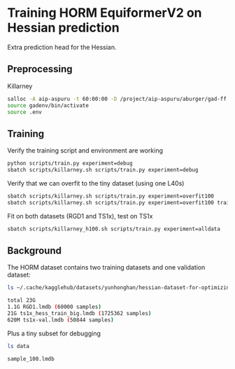 # Training HORM EquiformerV2 on Hessian prediction

Extra prediction head for the Hessian.

## Preprocessing

Killarney
```bash
salloc -A aip-aspuru -t 60:00:00 -D /project/aip-aspuru/aburger/gad-ff --gres=gpu:l40s:1 --mem=128GB
source gadenv/bin/activate
source .env
```

## Training

Verify the training script and environment are working
```bash
python scripts/train.py experiment=debug
sbatch scripts/killarney.sh scripts/train.py experiment=debug
```

Verify that we can overfit to the tiny dataset (using one L40s)
```bash
sbatch scripts/killarney.sh scripts/train.py experiment=overfit100
sbatch scripts/killarney.sh scripts/train.py experiment=overfit100 training.loss_type_vec=cosine
```

Fit on both datasets (RGD1 and TS1x), test on TS1x
```bash
sbatch scripts/killarney_h100.sh scripts/train.py experiment=alldata
```

## Background

The HORM dataset contains two training datasets and one validation dataset:
```bash
ls ~/.cache/kagglehub/datasets/yunhonghan/hessian-dataset-for-optimizing-reactive-mliphorm/versions/5

total 23G
1.1G RGD1.lmdb (60000 samples)
21G ts1x_hess_train_big.lmdb (1725362 samples)
620M ts1x-val.lmdb (50844 samples)
```
Plus a tiny subset for debugging
```bash
ls data

sample_100.lmdb
```
